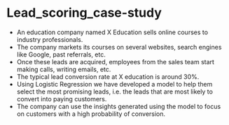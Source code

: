 # Lead_scoring_case-study
- An education company named X Education sells online courses to industry professionals.
- The company markets its courses on several websites, search engines like Google, past referrals, etc.
- Once these leads are acquired, employees from the sales team start making calls, writing emails, etc.
- The typical lead conversion rate at X education is around 30%.
- Using Logistic Regression we have developed a model to help them select the most promising leads, i.e. the leads that are most likely to convert into paying customers.
- The company can use the insights generated using the model to focus on customers with a high probability of conversion.
